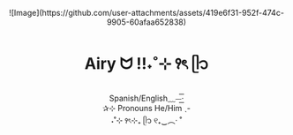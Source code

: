 <p align="center">
![Image](https://github.com/user-attachments/assets/419e6f31-952f-474c-9905-60afaa652838)

</p>

<h1 align="center">Airy ᗢ !!˖˚⊹ ꣑ৎ‎ ᥫ᭡</h1>
<p align="center">Spanish/English﹏⏤͟͟͟͟͟͟͟͟͟͟͟͟͟͟͟͟͟͟͟͟͟͟͟͟͟͟͟͟͟͟͞͞͞͞͞͞͞‧
<br/>✰⊹ Pronouns He/Him ˎ-
<br/>˖˚⊹ ꣑ৎ‎⊹₊ ᥫ᭡ ୧₊‿︵‧ ˚


<!--
**meows719/meows719** is a ✨ _special_ ✨ repository because its `README.md` (this file) appears on your GitHub profile.

Here are some ideas to get you started:

- 🔭 I’m currently working on ...
- 🌱 I’m currently learning ...
- 👯 I’m looking to collaborate on ...
- 🤔 I’m looking for help with ...
- 💬 Ask me about ...
- 📫 How to reach me: ...
- 😄 Pronouns: ...
- ⚡ Fun fact: ...
-->
